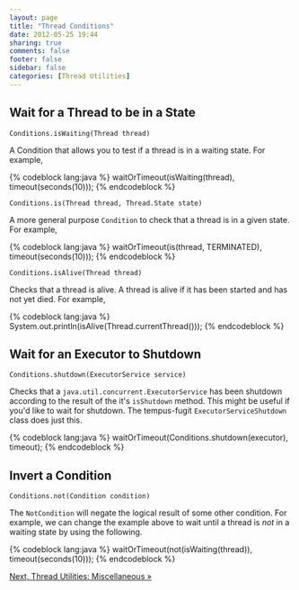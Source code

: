 ```yaml
---
layout: page
title: "Thread Conditions"
date: 2012-05-25 19:44
sharing: true
comments: false
footer: false
sidebar: false
categories: [Thread Utilities]
---
```


## Wait for a Thread to be in a State

`Conditions.isWaiting(Thread thread)`

A Condition that allows you to test if a thread is in a waiting state. For example,


{% codeblock lang:java %}
waitOrTimeout(isWaiting(thread), timeout(seconds(10)));
{% endcodeblock %}


`Conditions.is(Thread thread, Thread.State state)`

A more general purpose `Condition` to check that a thread is in a given state. For example,


{% codeblock lang:java %}
waitOrTimeout(is(thread, TERMINATED), timeout(seconds(10)));
{% endcodeblock %}


`Conditions.isAlive(Thread thread)`

Checks that a thread is alive. A thread is alive if it has been started and has not yet died. For example,


{% codeblock lang:java %}
System.out.println(isAlive(Thread.currentThread()));
{% endcodeblock %}


## Wait for an Executor to Shutdown

`Conditions.shutdown(ExecutorService service)`

Checks that a `java.util.concurrent.ExecutorService` has been shutdown according to the result of the it's `isShutdown` method. This might be useful if you'd like to wait for shutdown. The tempus-fugit `ExecutorServiceShutdown` class does just this.


{% codeblock lang:java %}
waitOrTimeout(Conditions.shutdown(executor), timeout);
{% endcodeblock %}



## Invert a Condition

`Conditions.not(Condition condition)`

The `NotCondition` will negate the logical result of some other condition. For example, we can change the example above to wait until a thread is _not_ in a waiting state by using the following.


{% codeblock lang:java %}
waitOrTimeout(not(isWaiting(thread)), timeout(seconds(10)));
{% endcodeblock %}



[Next, Thread Utilities: Miscellaneous &raquo;](/documentation/threading/misc)
